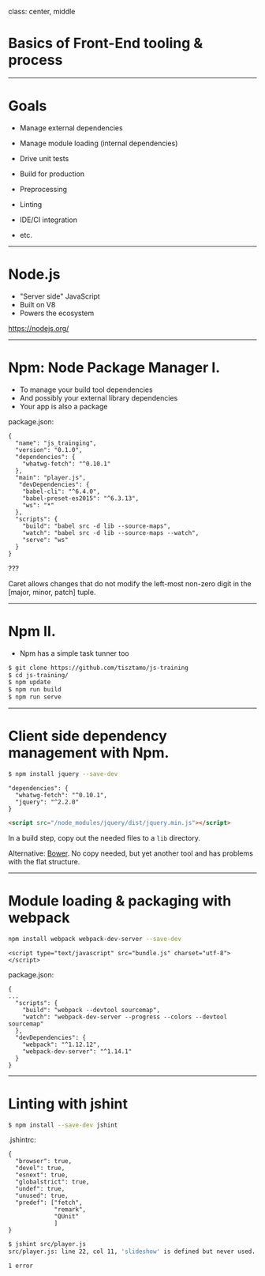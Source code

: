 class: center, middle

# Basics of Front-End tooling & process

---

# Goals

- Manage external dependencies
- Manage module loading (internal dependencies)
- Drive unit tests
- Build for production


- Preprocessing
- Linting
- IDE/CI integration
- etc.

---

# Node.js

- "Server side" JavaScript
- Built on V8
- Powers the ecosystem

https://nodejs.org/

---
# Npm: Node Package Manager I.

- To manage your build tool dependencies
- And possibly your external library dependencies
- Your app is also a package

package.json:

```
{
  "name": "js_trainging",
  "version": "0.1.0",
  "dependencies": {
    "whatwg-fetch": "^0.10.1"
  },
  "main": "player.js",
   "devDependencies": {
    "babel-cli": "^6.4.0",
    "babel-preset-es2015": "^6.3.13",
    "ws": "*"
  },
  "scripts": {
    "build": "babel src -d lib --source-maps",
    "watch": "babel src -d lib --source-maps --watch",
    "serve": "ws"
  }
}
```

???

Caret allows changes that do not modify the left-most non-zero digit in the [major, minor, patch] tuple.

---

# Npm II.

- Npm has a simple task tunner too

```bash
$ git clone https://github.com/tisztamo/js-training
$ cd js-training/
$ npm update
$ npm run build
$ npm run serve
```

---

# Client side dependency management with Npm.

```bash
$ npm install jquery --save-dev
```

```
"dependencies": {
  "whatwg-fetch": "^0.10.1",
  "jquery": "^2.2.0"
}
```

```html
<script src="/node_modules/jquery/dist/jquery.min.js"></script>
```

In a build step, copy out the needed files to a `lib` directory.

Alternative: [Bower](http://bower.io/). No copy needed, but yet another tool and has problems with the flat structure.

---

# Module loading & packaging with webpack

```bash
npm install webpack webpack-dev-server --save-dev
```

```
<script type="text/javascript" src="bundle.js" charset="utf-8"></script>
```

package.json:

```
{
...
  "scripts": {
    "build": "webpack --devtool sourcemap",
    "watch": "webpack-dev-server --progress --colors --devtool sourcemap"
  },
  "devDependencies": {
    "webpack": "^1.12.12",
    "webpack-dev-server": "^1.14.1"
  }
}
```

---

# Linting with jshint

```bash
$ npm install --save-dev jshint
```

.jshintrc:
```
{
  "browser": true,
  "devel": true,
  "esnext": true,
  "globalstrict": true,
  "undef": true,
  "unused": true,
  "predef": ["fetch",
             "remark",
             "QUnit"
             ]
}
```

```bash
$ jshint src/player.js
src/player.js: line 22, col 11, 'slideshow' is defined but never used.

1 error
```


